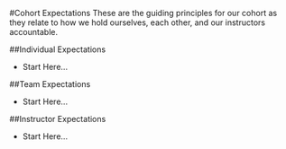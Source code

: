 #Cohort Expectations
These are the guiding principles for our cohort as they relate to how we hold ourselves, each other, and our instructors accountable.

##Individual Expectations
- Start Here...

##Team Expectations
- Start Here...

##Instructor Expectations
- Start Here...
